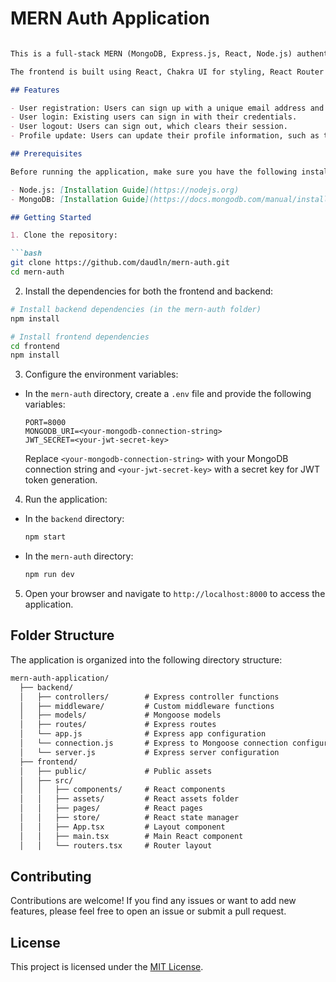 # MERN Auth Application

```markdown

This is a full-stack MERN (MongoDB, Express.js, React, Node.js) authentication application that allows users to sign up, sign in, sign out, and update their profile. The application uses an Express authentication system and HTTP-only cookies for session management.

The frontend is built using React, Chakra UI for styling, React Router for routing, and Zustand for global state management. The backend is built with Express.js and MongoDB using Mongoose for database interaction.

## Features

- User registration: Users can sign up with a unique email address and password.
- User login: Existing users can sign in with their credentials.
- User logout: Users can sign out, which clears their session.
- Profile update: Users can update their profile information, such as their name.

## Prerequisites

Before running the application, make sure you have the following installed:

- Node.js: [Installation Guide](https://nodejs.org)
- MongoDB: [Installation Guide](https://docs.mongodb.com/manual/installation/)

## Getting Started

1. Clone the repository:

```bash
git clone https://github.com/daudln/mern-auth.git
cd mern-auth
```

2. Install the dependencies for both the frontend and backend:

```bash
# Install backend dependencies (in the mern-auth folder)
npm install

# Install frontend dependencies
cd frontend
npm install
```

3. Configure the environment variables:

- In the `mern-auth` directory, create a `.env` file and provide the following variables:

  ```env
  PORT=8000
  MONGODB_URI=<your-mongodb-connection-string>
  JWT_SECRET=<your-jwt-secret-key>
  ```

  Replace `<your-mongodb-connection-string>` with your MongoDB connection string and `<your-jwt-secret-key>` with a secret key for JWT token generation.

4. Run the application:

- In the `backend` directory:

  ```bash
  npm start
  ```

- In the `mern-auth` directory:

  ```bash
  npm run dev
  ```

5. Open your browser and navigate to `http://localhost:8000` to access the application.

## Folder Structure

The application is organized into the following directory structure:

```markdown
mern-auth-application/
  ├── backend/
  │   ├── controllers/        # Express controller functions
  │   ├── middleware/         # Custom middleware functions
  │   ├── models/             # Mongoose models
  │   ├── routes/             # Express routes
  │   └── app.js              # Express app configuration
  │   └── connection.js       # Express to Mongoose connection configuration
  │   └── server.js           # Express server configuration
  ├── frontend/
  │   ├── public/             # Public assets
  │   ├── src/
  │   │   ├── components/     # React components
  │   │   ├── assets/         # React assets folder
  │   │   ├── pages/          # React pages
  │   │   ├── store/          # React state manager
  │   │   ├── App.tsx         # Layout component
  │   │   ├── main.tsx        # Main React component
  │   │   └── routers.tsx     # Router layout
```

## Contributing

Contributions are welcome! If you find any issues or want to add new features, please feel free to open an issue or submit a pull request.

## License

This project is licensed under the [MIT License](LICENSE).

```
